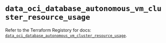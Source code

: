 # `data_oci_database_autonomous_vm_cluster_resource_usage`

Refer to the Terraform Registory for docs: [`data_oci_database_autonomous_vm_cluster_resource_usage`](https://registry.terraform.io/providers/oracle/oci/6.18.0/docs/data-sources/database_autonomous_vm_cluster_resource_usage).
